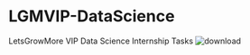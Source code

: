 # LGMVIP-DataScience
LetsGrowMore
VIP Data Science  Internship Tasks
![download](https://user-images.githubusercontent.com/119614928/212817438-db50ee00-2311-4bec-beb4-8b095664338e.png)




